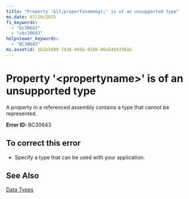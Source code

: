 ```yaml
---
title: "Property '&lt;propertyname&gt;' is of an unsupported type"
ms.date: 07/20/2015
f1_keywords: 
  - "bc30643"
  - "vbc30643"
helpviewer_keywords: 
  - "BC30643"
ms.assetid: 1b1b3d99-7436-4956-9266-06a5484336ab
---
```

# Property '&lt;propertyname&gt;' is of an unsupported type
A property in a referenced assembly contains a type that cannot be represented.  
  
 **Error ID:** BC30643  
  
## To correct this error  
  
-   Specify a type that can be used with your application.  
  
## See Also  
 [Data Types](../../visual-basic/programming-guide/language-features/data-types/index.md)
